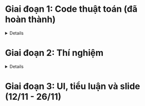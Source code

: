 <summary><h1>Giai đoạn 1: Code thuật toán (đã hoàn thành)</h1></summary>
<details>

### Selection
- **Roulette Wheel Selection** - *Hưởng*
- **Tournament Selection** - *Huy*
- **Rank Selection** - *Nhựt*
- **Elitism Selection** - *(đã làm)*

### Crossover
- **Single-Point Crossover** - *Huy*
- **Two-Point Crossover** - *Nhựt*
- **Uniform Crossover** - *Hưởng*
- **Order Crossover** - *(đã làm)*

### Mutation
- **Scramble Mutation** - *Nhựt*
- **Inversion Mutation** - *Huy*
- **Insertion Mutation** - *Hưởng*
- **Swap Mutation** - *(đã làm)*

</details>
<summary><h1>Giai đoạn 2: Thí nghiệm</h1></summary>
<details>
  
## Thí nghiệm chia làm 4 phần riêng: 
### 1. Ảnh hưởng của tham số đến fitness (Hưởng)
* Chỉ dùng 3 thuật toán mặc định: selection = 'elitism', crossover = 'order', mutation = 'swap'
* Chọn data 6 cities làm chuẩn, chỉ cần xét 1 data
* Chỉ cần đánh giá thông qua fitness, không cần qua kết quả
* Lấy bộ tham số này, duyệt theo kiểu 1 cái tăng thì 2 cái còn lại giữ nguyên: 
  - Population_size = [100,500,1000]
  - Generations = [100,500,1000]
  - Mutation_rate = [0.01,0.05,0.1]
### 2. Ảnh hưởng của các thuật toán khác nhau đến fitness (Huy)
* Dùng 3 bộ thuật toán đã làm bữa trước, dùng theo bộ mà từng người làm, không nên xáo. Không làm lại bộ thuật toán ở mục 1
* Data, đánh giá: Như mục 1
* Tham số này dùng cho cả 4 bộ:
  - Population_size = 100
  - Generations = 100
  - Mutation_rate = 0.01
### 3. Ảnh hưởng của các dữ liệu bài toán đến kết quả (Nhựt)
* Thuật toán: Như mục 1
* Data: Test hết trừ bộ 6 cities
* Đánh giá: Dùng độ lệch để đánh giá, vd: kq gốc là 1248, kq chạy ra là 1300, đánh giá |1300-1248| = 52. Nên viết hàm vẽ đồ thị kết hợp vòng lặp để vẽ
* Tham số: Như mục 2
### 4. Đánh giá, cải thiện một số tham số và lựa chọn 1 số thuật toán để tìm ra được kết quả chính xác nhất có thể (Thiện)
* Người làm cái này sẽ cố gắng thay thế bất kì tham số nào, chọn bất kì thuật toán nào để giải được càng nhiều data chính xác nhất và nhanh nhất càng tốt. Rồi rút ra lựa chọn thuật toán nào, tham số nào để kết luận toàn bài.
</details>

# Giai đoạn 3: UI, tiểu luận và slide (12/11 - 26/11)

